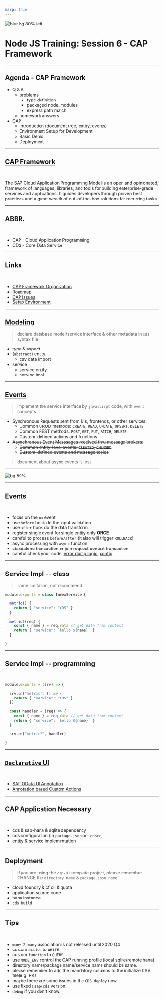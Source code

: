 ```yaml
---
marp: true
---
```



![blur bg 80% left](https://res.cloudinary.com/digf90pwi/image/upload/v1588561749/2020-05-04_11-07-32_njf7kw.png)

# Node JS Training: Session 6 - CAP Framework

---

## Agenda - CAP Framework

* Q & A
  * problems
    * type definition
    * packaged node_modules
    * express path match
  * homework answers
* CAP
  * Introduction (document tree, entity, events)
  * Environment Setup for Development
  * Basic Demo
  * Deployment


---

## [CAP Framework](https://cap.cloud.sap/docs/about/)

<br>

The SAP Cloud Application Programming Model is an open and opinionated, framework of languages, libraries, and tools for building enterprise-grade services and applications. It guides developers through proven best practices and a great wealth of out-of-the-box solutions for recurring tasks.

--- 

## ABBR.

<br>

* CAP - Cloud Application Programming
* CDS - Core Data Service

---

## Links

<br>

* [CAP Framework Organization](https://github.wdf.sap.corp/cap)
* [Roadmap](https://github.wdf.sap.corp/cap/matters/projects/33#card-138161)
* [CAP Issues](https://github.wdf.sap.corp/cap/issues/issues)
* [Setup Environment](https://cap.cloud.sap/docs/get-started/)

---

## [Modeling](https://cap.cloud.sap/docs/guides/domain-models#about-domain-models)

> declare database model/service interface & other metadata in `cds` syntax file

* type & aspect
* (`abstract`) entity
  * csv data import
* service
  * service entity
  * service impl

---

## [Events](https://cap.cloud.sap/docs/guides/providing-services#handling-events)

> implement the service interface by `javascirpt` code, with `event` concepts

* Synchronous Requests sent from UIs, frontends, or other services:
  * Common CRUD methods: `CREATE`, `READ`, `UPDATE`, `UPSERT`, `DELETE`
  * Common REST methods: `POST`, `GET`, `PUT`, `PATCH`, `DELETE`
  * Custom-defined actions and functions 
* ~~Asynchronous Event Messsages received thru message brokers:~~
  * ~~Common entity-level events: `CREATED`, `CHANGED`~~
  * ~~Custom-defined events and message topics~~

> document about async events is lost 

---

![bg 80%](https://res.cloudinary.com/digf90pwi/image/upload/v1588559223/CAP-Events-Lifecycle_4_qkmiug.png)

---

## Events

<br>

* focus on the `on` event
* use `before` hook do the input validation
* use `after` hook do the data transform
* register single event for single entity only **ONCE**
* careful to process `before/after` (it also will trigger `ROLLBACK`)
* async processing with `async` function
* standalone transaction or join request context transaction
* careful check your code. [error dump logic](https://github.wdf.sap.corp/cdx/cds-services/blob/master/lib/adapter/odata-v4/handlers/error.js#L3), [config](https://github.wdf.sap.corp/CentralInvoices/workflow-service/blob/e2960467efc81687451f35b68e2b1229d52837e8/workflow-service/srv/WorkflowService.js#L113)

---

## Service Impl -- class

> some limitation, not recommend

```js
module.exports = class IndexService {

  metric() {
    return { "service": "CDS" }
  }

  metric2(req) {
    const { name } = req.data // get data from context
    return { "service": `hello ${name}` }
  }

}
```

---

## Service Impl -- programming

<br>

```js
module.exports = (srv) => {

  srv.on("metric", () => {
    return { "service": "CDS" }
  })

  const handler = (req) => {
    const { name } = req.data // get data from context
    return { "service": `hello ${name}` }
  }

  srv.on("metric2", handler)

}
```

---

## [`Declarative` UI](https://cap.cloud.sap/docs/guides/fiori/)

<br>

* [SAP OData UI Annotation](https://github.com/SAP/odata-vocabularies/blob/master/vocabularies/UI.md)
* [Annotation based Custom Actions](https://wiki.wdf.sap.corp/wiki/pages/viewpage.action?spaceKey=fioritech&title=Annotation+based+Custom+Actions)

--- 

 

## CAP Application Necessary

<br>

* cds & sap-hana & sqlite dependency
* cds configuration (in `package.json` or `.cdsrc`)
* entity & service implementation

---

## Deployment

> if you are using the `cap-01` template project, please remember CHANGE the `directory name` & `package.json.name` 

* cloud foundry & cf cli & quota
* application source code
* hana instance
* `cds build`

---

## Tips

<br>

* `many-2-many` association is not released until 2020 Q4
* custom `action` to `WRITE`
* custom `function` to `QUERY`
* use `NODE_ENV` control the CAP running profile (local sqlite/remote hana).
* directory name/package name/service name should be same.
* please remember to add the mandatory columns to the initialize CSV file(e.g. PK)
* maybe there are some issues in the `CDS deploy` now.
* use fixed `@sap/cds` version.
* `debug` if you don't know.

